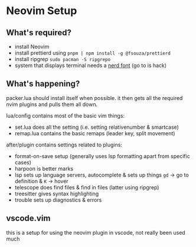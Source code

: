 # Neovim Setup

## What's required?

- install Neovim
- install prettierd using `pnpm | npm install -g @fsouza/prettierd`
- install ripgrep `sudo pacman -S ripgrepo`
- system that displays terminal needs a [nerd font](https://www.nerdfonts.com/) (go to is hack)

## What's happening?

packer.lua should install itself when possible. it then gets all the required
nvim plugins and pulls them all down.

lua/config contains most of the basic vim things:

- set.lua does all the setting (i.e. setting relativenumber & smartcase)
- remap.lua contains the basic remaps (leader key, split movement)

after/plugin contains settings related to plugins:

- format-on-save setup (generally uses lsp formatting apart from specific cases)
- harpoon is better marks
- lsp sets up language servers, autocomplete & sets up things `gd` -> go to definition & `K` -> hover
- telescope does find files & find in files (latter using ripgrep)
- treesitter gives syntax highlighting
- trouble sets up diagnostics & errors

## vscode.vim

this is a setup for using the neovim plugin in vscode, not really been used much
